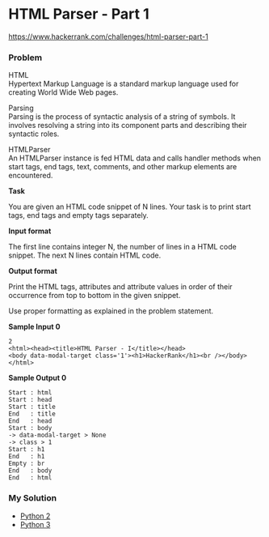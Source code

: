 # HTML Parser - Part 1

https://www.hackerrank.com/challenges/html-parser-part-1

### Problem

HTML  
Hypertext Markup Language is a standard markup language used for creating World Wide Web pages.

Parsing   
Parsing is the process of syntactic analysis of a string of symbols. It involves resolving a string into its component parts and describing their syntactic roles.

HTMLParser   
An HTMLParser instance is fed HTML data and calls handler methods when start tags, end tags, text, comments, and other markup elements are encountered.

**Task**

You are given an HTML code snippet of N lines. 
Your task is to print start tags, end tags and empty tags separately.

**Input format**

The first line contains integer N, the number of lines in a HTML code snippet.
The next N lines contain HTML code.

**Output format**

Print the HTML tags, attributes and attribute values in order of their occurrence from top to bottom in the given snippet.  
  
Use proper formatting as explained in the problem statement.

**Sample Input 0**

```
2
<html><head><title>HTML Parser - I</title></head>
<body data-modal-target class='1'><h1>HackerRank</h1><br /></body></html>
```

**Sample Output 0**

```
Start : html
Start : head
Start : title
End   : title
End   : head
Start : body
-> data-modal-target > None
-> class > 1
Start : h1
End   : h1
Empty : br
End   : body
End   : html
```

### My Solution

- [Python 2](python2.py)
- [Python 3](python3.py)